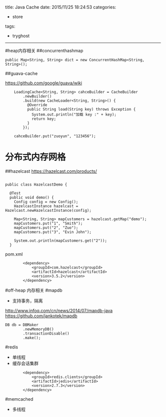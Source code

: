 title: Java Cache
date: 2015/11/25 18:24:53
categories:

 - store 


tags:

- tryghost

---

#heap内存相关
##concurrenthashmap
```language-java
public Map<String, String> dict = new ConcurrentHashMap<String, String>();
```

##guava-cache

https://github.com/google/guava/wiki
```language-java
    LoadingCache<String, String> cahceBuilder = CacheBuilder
        .newBuilder()
        .build(new CacheLoader<String, String>() {
          @Override
          public String load(String key) throws Exception {
            System.out.println("加载 key :" + key);
            return key;
          }
        });

    cahceBuilder.put("zuoyun", "123456");
```

# 分布式内存网格
##hazelcast
https://hazelcast.com/products/
```language-java

public class HazelcastDemo {

  @Test
  public void demo() {
    Config config = new Config();
    HazelcastInstance hazelcast = Hazelcast.newHazelcastInstance(config);

    Map<String, String> mapCustomers = hazelcast.getMap("demo");
    mapCustomers.put("1", "Smith");
    mapCustomers.put("2", "Zuo");
    mapCustomers.put("3", "Evin John");

    System.out.println(mapCustomers.get("2"));
  }

```
pom.xml
```language-xml
        <dependency>
            <groupId>com.hazelcast</groupId>
            <artifactId>hazelcast</artifactId>
            <version>3.5.2</version>
        </dependency>
```

#off-heap 内存相关
#mapdb
 * 支持事务，隔离

http://www.infoq.com/cn/news/2014/07/mapdb-java
https://github.com/jankotek/mapdb
```language-java
DB db = DBMaker
        .newMemoryDB()
        .transactionDisable()
        .make();
```
#redis

 * 单线程
 * 缓存会话集群
```language-xml
        <dependency>
            <groupId>redis.clients</groupId>
            <artifactId>jedis</artifactId>
            <version>2.7.3</version>
        </dependency>
```

#memcached
 * 多线程



